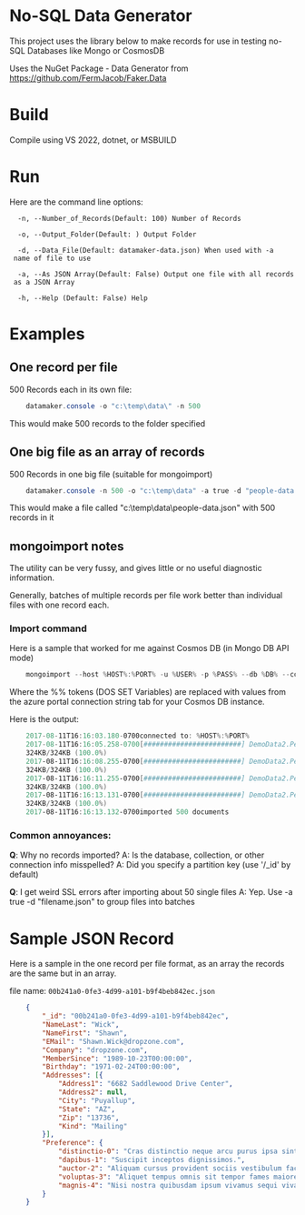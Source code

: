 # No-SQL Data Generator

This project uses the library below to make records for use in testing no-SQL Databases like Mongo or CosmosDB

Uses the NuGet Package - Data Generator from https://github.com/FermJacob/Faker.Data

# Build

Compile using VS 2022, dotnet, or MSBUILD

# Run

Here are the command line options:
    
      -n, --Number_of_Records(Default: 100) Number of Records
    
      -o, --Output_Folder(Default: ) Output Folder
    
      -d, --Data_File(Default: datamaker-data.json) When used with -a
     name of file to use
    
      -a, --As JSON Array(Default: False) Output one file with all records
     as a JSON Array
    
      -h, --Help (Default: False) Help


# Examples

## One record per file

500 Records each in its own file:

```ps1
    datamaker.console -o "c:\temp\data\" -n 500
```
This would make 500 records to the folder specified

## One big file as an array of records

500 Records in one big file (suitable for mongoimport)

```ps1
    datamaker.console -n 500 -o "c:\temp\data" -a true -d "people-data.json"
```

This would make a file called "c:\temp\data\people-data.json" with 500 records in it

## mongoimport notes

The utility can be very fussy, and gives little or no useful diagnostic information.

Generally, batches of multiple records per file work better than individual files with one record each.

### Import command

Here is a sample that worked for me against Cosmos DB (in Mongo DB API mode)
```ps1
    mongoimport --host %HOST%:%PORT% -u %USER% -p %PASS% --db %DB% --collection %COLL% --ssl --sslAllowInvalidCertificates --type json --file %DIR%\%%i --jsonArray
```

Where the %% tokens (DOS SET Variables) are replaced with values from the azure portal connection string tab for your Cosmos DB instance.

Here is the output:
```ps1
    2017-08-11T16:16:03.180-0700connected to: %HOST%:%PORT%
    2017-08-11T16:16:05.258-0700[########################] DemoData2.People
    324KB/324KB (100.0%)
    2017-08-11T16:16:08.255-0700[########################] DemoData2.People
    324KB/324KB (100.0%)
    2017-08-11T16:16:11.255-0700[########################] DemoData2.People
    324KB/324KB (100.0%)
    2017-08-11T16:16:13.131-0700[########################] DemoData2.People
    324KB/324KB (100.0%)
    2017-08-11T16:16:13.132-0700imported 500 documents
```    

### Common annoyances:

**Q**: Why no records imported?
A: Is the database, collection, or other connection info misspelled? 
A: Did you specify a partition key (use '/_id' by default)

**Q**: I get weird SSL errors after importing about 50 single files
A: Yep. Use -a true -d "filename.json" to group files into batches

# Sample JSON Record

Here is a sample in the one record per file format, as an array the records are the same but in an array.

file name: `00b241a0-0fe3-4d99-a101-b9f4beb842ec.json`
```json
    {
        "_id": "00b241a0-0fe3-4d99-a101-b9f4beb842ec",
        "NameLast": "Wick",
        "NameFirst": "Shawn",
        "EMail": "Shawn.Wick@dropzone.com",
        "Company": "dropzone.com",
        "MemberSince": "1989-10-23T00:00:00",
        "Birthday": "1971-02-24T00:00:00",
        "Addresses": [{
            "Address1": "6682 Saddlewood Drive Center",
            "Address2": null,
            "City": "Puyallup",
            "State": "AZ",
            "Zip": "13736",
            "Kind": "Mailing"
        }],
        "Preference": {
            "distinctio-0": "Cras distinctio neque arcu purus ipsa sintoccaecati efficitur neque non.",
            "dapibus-1": "Suscipit inceptos dignissimos.",
            "auctor-2": "Aliquam cursus provident sociis vestibulum facilisis rem facilisis facilisis nullam nobis.",
            "voluptas-3": "Aliquet tempus omnis sit tempor fames maiores accusantiumdoloremque fermentum.",
            "magnis-4": "Nisi nostra quibusdam ipsum vivamus sequi vivamus massa."
        }
    }
```
